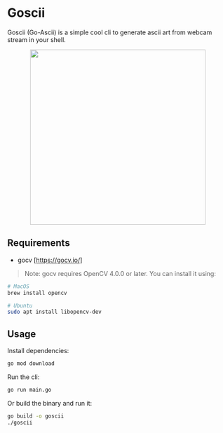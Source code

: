 # Goscii

Goscii (Go-Ascii) is a simple cool cli to generate ascii art from webcam stream in your shell.

<p align="center">
  <img height="400" src="https://github.com/TheNinza/goscii/assets/62726436/470aec3c-f709-4e06-9895-6fff5ce72ba6"/>
</p>



## Requirements

- gocv [https://gocv.io/]

> Note: gocv requires OpenCV 4.0.0 or later. You can install it using:

```bash
# MacOS
brew install opencv
```

```bash
# Ubuntu
sudo apt install libopencv-dev
```

## Usage

Install dependencies:

```bash
go mod download
```

Run the cli:

```bash
go run main.go
```

Or build the binary and run it:

```bash
go build -o goscii
./goscii
```
